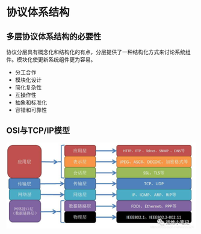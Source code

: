 # 协议体系结构

## 多层协议体系结构的必要性

协议分层具有概念化和结构化的有点，分层提供了一种结构化方式来讨论系统组件。模块化使更新系统组件更为容易。

+ 分工合作
+ 模块化设计
+ 简化复杂性
+ 互操作性
+ 抽象和标准化
+ 容错和可靠性



## OSI与TCP/IP模型

![](../pic/stack.png)